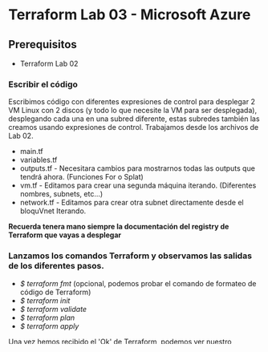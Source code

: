 # Terraform Lab 03 - Microsoft Azure

## Prerequisitos

- Terraform Lab 02

### Escribir el código

Escribimos código con diferentes expresiones de control para desplegar 2 VM Linux con 2 discos (y todo lo que necesite la VM para ser desplegada), desplegando cada una en una subred diferente, estas subredes también las creamos usando expresiones de control. Trabajamos desde los archivos de Lab 02.

- main.tf
- variables.tf
- outputs.tf - Necesitara cambios para mostrarnos todas las outputs que tendrá ahora. (Funciones For o Splat)
- vm.tf - Editamos para crear una segunda máquina iterando. (Diferentes nombres, subnets, etc...)
- network.tf - Editamos para crear otra subnet directamente desde el bloquVnet Iterando.

 **Recuerda tenera mano siempre la documentación del registry de Terraform que vayas a desplegar**

### Lanzamos los comandos Terraform y observamos las salidas de los diferentes pasos.

- *$ terraform fmt* (opcional, podemos probar el comando de formateo de código de Terraform)
- *$ terraform init*
- *$ terraform validate*
- *$ terraform plan*
- *$ terraform apply* 

Una vez hemos recibido el 'Ok' de Terraform, podemos ver nuestro despliegue en la consola de Azure (Azure Portal) y comprobar que se ha desplegado en las diferentes subnets con los diferentes valores otorgados. Para finalizar, podemos borrar todo lo desplegado, usamos:

- $ terraform destroy

> Otra vez: Debemos escribir "yes" en la fase de destroy para despelgar nuestra infraestructura, pero... también podemos saltarnos la intervención manual si usamos el comando  **"terraform destroy -auto-approve"**